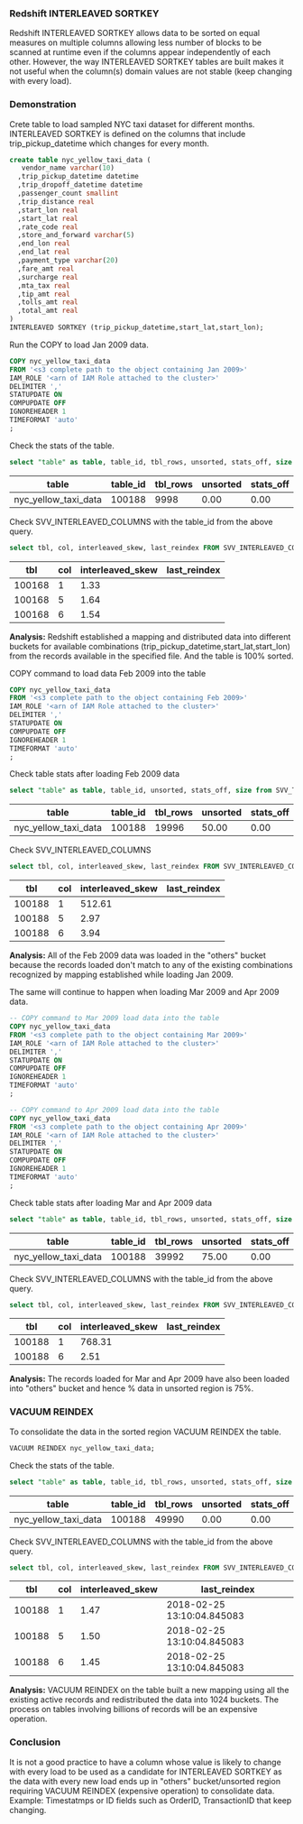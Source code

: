 ### Redshift INTERLEAVED SORTKEY
Redshift INTERLEAVED SORTKEY allows data to be sorted on equal measures on multiple columns allowing less number of blocks to be scanned at runtime even if the columns appear independently of each other.
However, the way INTERLEAVED SORTKEY tables are built makes it not useful when the column(s) domain values are not stable (keep changing with every load).

### Demonstration
Crete table to load sampled NYC taxi dataset for different months.
INTERLEAVED SORTKEY is defined on the columns that include trip_pickup_datetime which changes for every month.
```sql
create table nyc_yellow_taxi_data (
   vendor_name varchar(10)
  ,trip_pickup_datetime datetime
  ,trip_dropoff_datetime datetime
  ,passenger_count smallint
  ,trip_distance real
  ,start_lon real
  ,start_lat real
  ,rate_code real
  ,store_and_forward varchar(5)
  ,end_lon real
  ,end_lat real
  ,payment_type varchar(20)
  ,fare_amt real
  ,surcharge real
  ,mta_tax real
  ,tip_amt real
  ,tolls_amt real
  ,total_amt real
)
INTERLEAVED SORTKEY (trip_pickup_datetime,start_lat,start_lon);
```
Run the COPY to load Jan 2009 data.
```sql
COPY nyc_yellow_taxi_data
FROM '<s3 complete path to the object containing Jan 2009>'
IAM_ROLE '<arn of IAM Role attached to the cluster>'
DELIMITER ','
STATUPDATE ON
COMPUPDATE OFF
IGNOREHEADER 1
TIMEFORMAT 'auto'
;
```
Check the stats of the table.
```sql
select "table" as table, table_id, tbl_rows, unsorted, stats_off, size from SVV_TABLE_INFO where "table"='nyc_yellow_taxi_data';
```
|table         | table_id | tbl_rows | unsorted | stats_off | size |
|----------------------|----------|----------|----------|-----------|------|
|nyc_yellow_taxi_data |   100188 |     9998 |     0.00 |      0.00 |   84|

Check SVV_INTERLEAVED_COLUMNS with the table_id from the above query.
```sql
select tbl, col, interleaved_skew, last_reindex FROM SVV_INTERLEAVED_COLUMNS where tbl=<tableid> order by col;
```
|tbl   | col | interleaved_skew | last_reindex |
|--------|-----|------------------|--------------|
|100168 |   1 |             1.33 | |
|100168 |   5 |             1.64 | |
|100168 |   6 |             1.54 | |

**Analysis:**
Redshift established a mapping and distributed data into different buckets for available combinations (trip_pickup_datetime,start_lat,start_lon) from the records available in the specified file.
And the table is 100% sorted.

COPY command to load data Feb 2009 into the table
```sql
COPY nyc_yellow_taxi_data
FROM '<s3 complete path to the object containing Feb 2009>'
IAM_ROLE '<arn of IAM Role attached to the cluster>'
DELIMITER ','
STATUPDATE ON
COMPUPDATE OFF
IGNOREHEADER 1
TIMEFORMAT 'auto'
;
```
Check table stats after loading Feb 2009 data

```sql
select "table" as table, table_id, unsorted, stats_off, size from SVV_TABLE_INFO where "table"='nyc_yellow_taxi_data';
```
|table         | table_id | tbl_rows | unsorted | stats_off | size |
|----------------------|----------|----------|----------|-----------|------|
|nyc_yellow_taxi_data |   100188 |    19996 |    50.00 |      0.00 |   84|

Check SVV_INTERLEAVED_COLUMNS
```sql
select tbl, col, interleaved_skew, last_reindex FROM SVV_INTERLEAVED_COLUMNS where tbl=<tableid> order by col;
```
|tbl   | col | interleaved_skew | last_reindex |
|--------|-----|------------------|--------------|
|100188 |   1 |           512.61 | |
|100188 |   5 |             2.97 | |
|100188 |   6 |             3.94 | |

**Analysis:**
All of the Feb 2009 data was loaded in the "others" bucket because the records loaded don't match to any of the existing combinations recognized by mapping established while loading Jan 2009.

The same will continue to happen when loading Mar 2009 and Apr 2009 data.
```sql
-- COPY command to Mar 2009 load data into the table
COPY nyc_yellow_taxi_data
FROM '<s3 complete path to the object containing Mar 2009>'
IAM_ROLE '<arn of IAM Role attached to the cluster>'
DELIMITER ','
STATUPDATE ON
COMPUPDATE OFF
IGNOREHEADER 1
TIMEFORMAT 'auto'
;

-- COPY command to Apr 2009 load data into the table
COPY nyc_yellow_taxi_data
FROM '<s3 complete path to the object containing Apr 2009>'
IAM_ROLE '<arn of IAM Role attached to the cluster>'
DELIMITER ','
STATUPDATE ON
COMPUPDATE OFF
IGNOREHEADER 1
TIMEFORMAT 'auto'
;
```

Check table stats after loading Mar and Apr 2009 data
```sql
select "table" as table, table_id, tbl_rows, unsorted, stats_off, size from SVV_TABLE_INFO where "table"='nyc_yellow_taxi_data';
```
|table         | table_id | tbl_rows | unsorted | stats_off | size |
|----------------------|----------|----------|----------|-----------|------|
|nyc_yellow_taxi_data |   100188 |    39992 |    75.00 |      0.00 |   84|

Check SVV_INTERLEAVED_COLUMNS with the table_id from the above query.
```sql
select tbl, col, interleaved_skew, last_reindex FROM SVV_INTERLEAVED_COLUMNS where tbl=<tableid> order by col;
```
|tbl   | col | interleaved_skew | last_reindex |
|--------|-----|------------------|--------------|
|100188 |   1 |           768.31 | |
|100188 |   6 |             2.51 | |

**Analysis:**
The records loaded for Mar and Apr 2009 have also been loaded into "others" bucket and hence % data in unsorted region is 75%.

### VACUUM REINDEX
To consolidate the data in the sorted region VACUUM REINDEX the table.
```sql
VACUUM REINDEX nyc_yellow_taxi_data;
```
Check the stats of the table.
```sql
select "table" as table, table_id, tbl_rows, unsorted, stats_off, size from SVV_TABLE_INFO where "table"='nyc_yellow_taxi_data';
```
|table         | table_id | tbl_rows | unsorted | stats_off | size |
|----------------------|----------|----------|----------|-----------|------|
|nyc_yellow_taxi_data |   100188 |    49990 |     0.00 |      0.00 |   84|

Check SVV_INTERLEAVED_COLUMNS with the table_id from the above query.
```sql
select tbl, col, interleaved_skew, last_reindex FROM SVV_INTERLEAVED_COLUMNS where tbl=<tableid> order by col;
```
|tbl   | col | interleaved_skew | last_reindex |
|--------|-----|------------------|--------------|
|100188 |   1 |             1.47 | 2018-02-25 13:10:04.845083|
|100188 |   5 |             1.50 | 2018-02-25 13:10:04.845083|
|100188 |   6 |             1.45 | 2018-02-25 13:10:04.845083|

**Analysis:**
VACUUM REINDEX on the table built a new mapping using all the existing active records and redistributed the data into 1024 buckets.
The process on tables involving billions of records will be an expensive operation.

### Conclusion
It is not a good practice to have a column whose value is likely to change with every load to be used as a candidate for INTERLEAVED SORTKEY as the data with every new load ends up in "others" bucket/unsorted region requiring VACUUM REINDEX (expensive operation) to consolidate data.
Example: Timestatmps or ID fields such as OrderID, TransactionID that keep changing.

